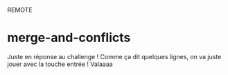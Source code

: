 REMOTE
# merge-and-conflicts

Juste en réponse au challenge !
Comme ça dit quelques lignes,
on va juste jouer avec la touche entrée !
Valaaaa
